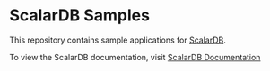 # ScalarDB Samples

This repository contains sample applications for [ScalarDB](https://github.com/scalar-labs/scalardb).

To view the ScalarDB documentation, visit [ScalarDB Documentation](https://scalardb.scalar-labs.com/docs/)
